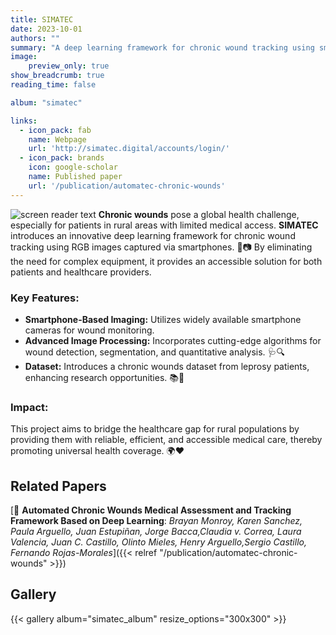 ```yaml
---
title: SIMATEC
date: 2023-10-01
authors: ""
summary: "A deep learning framework for chronic wound tracking using smartphone images 📱🩺."
image: 
    preview_only: true
show_breadcrumb: true
reading_time: false

album: "simatec"

links:
  - icon_pack: fab
    name: Webpage
    url: 'http://simatec.digital/accounts/login/'
  - icon_pack: brands 
    icon: google-scholar 
    name: Published paper
    url: '/publication/automatec-chronic-wounds'
---
```

![screen reader text](/simatec/simatecword.png )
**Chronic wounds** pose a global health challenge, especially for patients in rural areas with limited medical access. **SIMATEC** introduces an innovative deep learning framework for chronic wound tracking using RGB images captured via smartphones. 📱📷 By eliminating the need for complex equipment, it provides an accessible solution for both patients and healthcare providers.

### Key Features:
- **Smartphone-Based Imaging:** Utilizes widely available smartphone cameras for wound monitoring.
- **Advanced Image Processing:** Incorporates cutting-edge algorithms for wound detection, segmentation, and quantitative analysis. 🩺🔍
- **Dataset:** Introduces a chronic wounds dataset from leprosy patients, enhancing research opportunities. 📚🔬
<!--more-->
### Impact:
This project aims to bridge the healthcare gap for rural populations by providing them with reliable, efficient, and accessible medical care, thereby promoting universal health coverage. 🌍❤️
## Related Papers

[📌 **Automated Chronic Wounds Medical Assessment and Tracking Framework Based on Deep Learning**:  _Brayan Monroy, Karen Sanchez, Paula Arguello, Juan Estupiñan, Jorge Bacca,Claudia v. Correa, Laura Valencia, Juan C. Castillo, Olinto Mieles, Henry Arguello,Sergio Castillo, Fernando Rojas-Morales_]({{< relref "/publication/automatec-chronic-wounds" >}})

## Gallery
{{< gallery album="simatec_album" resize_options="300x300" >}}


